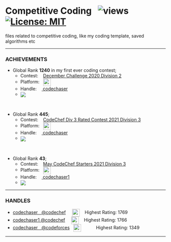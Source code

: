 # Competitive Coding &nbsp; ![views](https://visitor-badge.glitch.me/badge?page_id=code-chaser.competitive-coding) &nbsp;[![License: MIT](https://img.shields.io/badge/License-MIT-yellow.svg)](https://opensource.org/licenses/MIT)
files related to competitive coding, like my coding template, saved algorithms etc

___

### ACHIEVEMENTS
* Global Rank **1240** in my first ever coding contest;
    * Contest: &nbsp;&nbsp; <a href="https://www.codechef.com/DEC20B">December Challenge 2020 Division 2</a>
    * Platform: &nbsp; <a href="https://www.codechef.com"><img align="center" src="https://logo.clearbit.com/codechef.com" alt="codechef" height="24" width="" padding="" /></a>
    * Handle: &nbsp;&nbsp;&nbsp;<a href="https://www.codechef.com/users/codechaser" target="blank"> codechaser</a>
    * <img align="center" src="https://user-images.githubusercontent.com/63065397/122634315-19041a00-d0fb-11eb-8db9-9dced957e9ca.png">


<br>

* Global Rank **445**;
    * Contest: &nbsp;&nbsp; <a href="https://www.codechef.com/CCRC21C">CodeChef Div 3 Rated Contest 2021 Division 3</a>
    * Platform: &nbsp; <a href="https://www.codechef.com"><img align="center" src="https://logo.clearbit.com/codechef.com" alt="codechef" height="24" width="" padding="" /></a>
    * Handle: &nbsp;&nbsp;&nbsp;<a href="https://www.codechef.com/users/codechaser" target="blank"> codechaser</a>
    * <img align="center" src="https://user-images.githubusercontent.com/63065397/123522305-1cd70400-d6da-11eb-8c99-abaec7172dbf.png">

<br>

* Global Rank **43**;
    * Contest: &nbsp;&nbsp; <a href="https://www.codechef.com/START4C">May CodeChef Starters 2021 Division 3</a>
    * Platform: &nbsp; <a href="https://www.codechef.com"><img align="center" src="https://logo.clearbit.com/codechef.com" alt="codechef" height="24" width="" padding="" /></a>
    * Handle: &nbsp;&nbsp;&nbsp;<a href="https://www.codechef.com/users/codechaser1" target="blank"> codechaser1</a>
    * <img align="center" src="https://user-images.githubusercontent.com/63065397/122634236-a3984980-d0fa-11eb-9ea8-889acec7e7d7.png">






___
### HANDLES

* <a href="https://www.codechef.com/users/codechaser" target="blank"> codechaser &nbsp;&nbsp;@codechef</a> &nbsp; &nbsp; <a href="https://www.codechef.com/users/codechaser" target="blank"> <img align="center" src="https://logo.clearbit.com/codechef.com" alt="codechaser" height="24" width="" padding="" /></a>&nbsp;&nbsp;&nbsp; Highest Rating: 1769
* <a href="https://www.codechef.com/users/codechaser1" target="blank"> codechaser1 @codechef</a> &nbsp;&nbsp;&nbsp; <a href="https://www.codechef.com/users/codechaser1" target="blank">  <img align="center" src="https://logo.clearbit.com/codechef.com" alt="codechaser" height="24" width="" padding="" /></a>&nbsp;&nbsp;&nbsp; Highest Rating: 1766
* <a href="https://codeforces.com/profile/codechaser" target="blank">codechaser  &nbsp;&nbsp;@codeforces</a> &nbsp; <a href="https://codeforces.com/profile/codechaser" target="blank"><img align="center" src="https://logo.clearbit.com/codeforces.com" alt="codechaser" height="24" width="" /></a>&nbsp; &nbsp; &nbsp; &nbsp; &nbsp; &nbsp; Highest Rating: 1349

___
